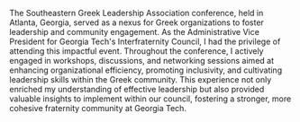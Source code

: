 The Southeastern Greek Leadership Association conference, held in Atlanta, Georgia, served as a nexus for Greek organizations to foster leadership and community engagement. As the Administrative Vice President for Georgia Tech's Interfraternity Council, I had the privilege of attending this impactful event. Throughout the conference, I actively engaged in workshops, discussions, and networking sessions aimed at enhancing organizational efficiency, promoting inclusivity, and cultivating leadership skills within the Greek community. This experience not only enriched my understanding of effective leadership but also provided valuable insights to implement within our council, fostering a stronger, more cohesive fraternity community at Georgia Tech.